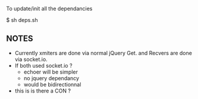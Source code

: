 To update/init all the dependancies

$ sh deps.sh


NOTES
-----
* Currently xmiters are done via normal jQuery Get. and Recvers are done via
socket.io.
* If both used socket.io ?
  * echoer will be simpler
  * no jquery dependancy
  * would be bidirectionnal
* this is is there a CON ?

